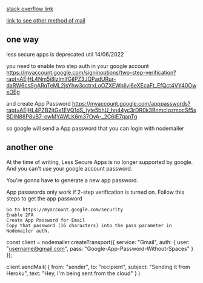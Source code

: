 [stack overflow link](https://stackoverflow.com/questions/72626410/how-do-i-send-email-from-nodemailer-in-nodejs-using-gmail)

[link to see other method of mail](https://www.courier.com/blog/how-to-send-emails-with-node-js)

## one way

less secure apps is deprecated util 14/06/2022

you need to enable two step auth in your google account https://myaccount.google.com/signinoptions/two-step-verification?rapt=AEjHL4Nm5j8lzlmlfGjIPZ3JQPadURur-daRW6csSgARqTeML2jsYhw3cctrxLoOZXEWpIivj6eXEcaFt_EfQct4VY40OwxOEg

and create App Password https://myaccount.google.com/apppasswords?rapt=AEjHL4PZB2jtGe1EVQ1dS_jyte5bhU_hn44yc3rDR0k3BnmcIqzmocSf5sBDIN88P8vB7-owMYAWLK6m37OyA-_2C6IE7qapTg

so google will send a App password that you can login with nodemailer


## another one



At the time of writing, Less Secure Apps is no longer supported by google. And you can't use your google account password.

You're gonna have to generate a new app password.

App passwords only work if 2-step verification is turned on. Follow this steps to get the app password

    Go to https://myaccount.google.com/security
    Enable 2FA
    Create App Password for Email
    Copy that password (16 characters) into the pass parameter in Nodemailer auth.

const client = nodemailer.createTransport({
    service: "Gmail",
    auth: {
        user: "username@gmail.com",
        pass: "Google-App-Password-Without-Spaces"
    }
});

client.sendMail(
    {
        from: "sender",
        to: "recipient",
        subject: "Sending it from Heroku",
        text: "Hey, I'm being sent from the cloud"
    }
)



